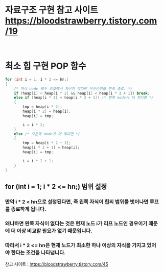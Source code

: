 # 자료구조 구현 참고 사이트 https://bloodstrawberry.tistory.com/19
<br>


# 최소 힙 구현 POP 함수
```java
for (int i = 1; i * 2 <= hn;)
{
	/* 자식 node 모두 비교해서 자신이 작다면 우선순위를 만족 종료. */
	if (heap[i] < heap[i * 2] && heap[i] < heap[i * 2 + 1]) break;
	else if (heap[i * 2] < heap[i * 2 + 1]) /* 왼쪽 node가 더 작다면 */
	{
		tmp = heap[i * 2];
		heap[i * 2] = heap[i];
		heap[i] = tmp;

		i = i * 2;
	}
	else /* 오른쪽 node가 더 작다면 */
	{
		tmp = heap[i * 2 + 1];
		heap[i * 2 + 1] = heap[i];
		heap[i] = tmp;

		i = i * 2 + 1;
	}
}
```
## for (int i = 1; i * 2 <= hn;) 범위 설정
### 만약 i * 2 < hn으로 설정된다면, 즉 왼쪽 자식이 힙의 범위를 벗어나면 루프를 종료하게 됩니다. 
### 왜냐하면 왼쪽 자식이 없다는 것은 현재 노드 i가 리프 노드인 경우이기 때문에 더 이상 비교할 필요가 없기 때문입니다.
### 따라서 i * 2 <= hn은 현재 노드가 최소한 하나 이상의 자식을 가지고 있어야 한다는 조건을 나타냅니다.
참고 사이트 : https://bloodstrawberry.tistory.com/45
